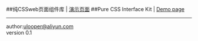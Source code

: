 ##纯CSSweb页面组件库 | [演示页面](https://looperwow.github.io/looper-ui)
##Pure CSS Interface Kit | [Demo page](https://looperwow.github.io/looper-ui)
***
author:ulooper@aliyun.com  
version 0.1
